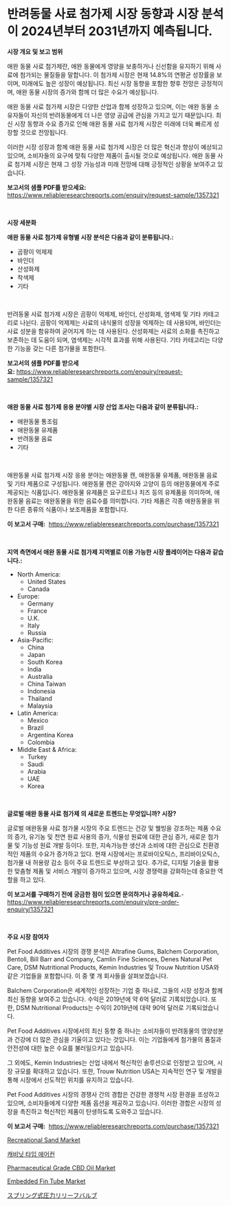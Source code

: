 <p><h1>반려동물 사료 첨가제 시장 동향과 시장 분석이 2024년부터 2031년까지 예측됩니다.</h1></p><p><strong>시장 개요 및 보고 범위</strong></p>
<p><p>애완 동물 사료 첨가제란, 애완 동물에게 영양을 보충하거나 신선함을 유지하기 위해 사료에 첨가되는 물질들을 말합니다. 이 첨가제 시장은 현재 14.8%의 연평균 성장률을 보이며, 미래에도 높은 성장이 예상됩니다. 최신 시장 동향을 포함한 향후 전망은 긍정적이며, 애완 동물 시장의 증가와 함께 더 많은 수요가 예상됩니다. </p><p>애완 동물 사료 첨가제 시장은 다양한 산업과 함께 성장하고 있으며, 이는 애완 동물 소유자들이 자신의 반려동물에게 더 나은 영양 공급에 관심을 가지고 있기 때문입니다. 최신 시장 동향과 수요 증가로 인해 애완 동물 사료 첨가제 시장은 미래에 더욱 빠르게 성장할 것으로 전망됩니다. </p><p>이러한 시장 성장과 함께 애완 동물 사료 첨가제 시장은 더 많은 혁신과 향상이 예상되고 있으며, 소비자들의 요구에 맞춰 다양한 제품이 출시될 것으로 예상됩니다. 애완 동물 사료 첨가제 시장은 현재 그 성장 가능성과 미래 전망에 대해 긍정적인 상황을 보여주고 있습니다.</p></p>
<p><strong>보고서의 샘플 PDF를 받으세요:</strong> <a href="https://www.reliableresearchreports.com/enquiry/request-sample/1357321">https://www.reliableresearchreports.com/enquiry/request-sample/1357321</a></p>
<p>&nbsp;</p>
<p><strong>시장 세분화</strong></p>
<p><strong>애완 동물 사료 첨가제 유형별 시장 분석은 다음과 같이 분류됩니다.:</strong></p>
<p><ul><li>곰팡이 억제제</li><li>바인더</li><li>산성화제</li><li>착색제</li><li>기타</li></ul></p>
<p>&nbsp;</p>
<p><p>반려동물 사료 첨가제 시장은 곰팡이 억제제, 바인더, 산성화제, 염색제 및 기타 카테고리로 나뉜다. 곰팡이 억제제는 사료의 내식물의 성장을 억제하는 데 사용되며, 바인더는 사료 성분을 함유하여 굳어지게 하는 데 사용된다. 산성화제는 사료의 소화를 촉진하고 보존하는 데 도움이 되며, 염색제는 시각적 효과를 위해 사용된다. 기타 카테고리는 다양한 기능을 갖는 다른 첨가물을 포함한다.</p></p>
<p><strong>보고서의 샘플 PDF를 받으세요:</strong>&nbsp;<a href="https://www.reliableresearchreports.com/enquiry/request-sample/1357321">https://www.reliableresearchreports.com/enquiry/request-sample/1357321</a></p>
<p>&nbsp;</p>
<p><strong> 애완 동물 사료 첨가제 응용 분야별 시장 산업 조사는 다음과 같이 분류됩니다.:</strong></p>
<p><ul><li>애완동물 통조림</li><li>애완동물 유제품</li><li>반려동물 음료</li><li>기타</li></ul></p>
<p>&nbsp;</p>
<p><p>애완동물 사료 첨가제 시장 응용 분야는 애완동물 캔, 애완동물 유제품, 애완동물 음료 및 기타 제품으로 구성됩니다. 애완동물 캔은 강아지와 고양이 등의 애완동물에게 주로 제공되는 식품입니다. 애완동물 유제품은 요구르트나 치즈 등의 유제품을 의미하며, 애완동물 음료는 애완동물을 위한 음료수를 의미합니다. 기타 제품은 각종 애완동물을 위한 다른 종류의 식품이나 보조제품을 포함합니다.</p></p>
<p><strong>이 보고서 구매:</strong>&nbsp; <a href="https://www.reliableresearchreports.com/purchase/1357321">https://www.reliableresearchreports.com/purchase/1357321</a></p>
<p>&nbsp;</p>
<p><strong>지역 측면에서 애완 동물 사료 첨가제 지역별로 이용 가능한 시장 플레이어는 다음과 같습니다.:</strong></p>
<p><ul>
    <li>
        North America:
        <ul>
            <li>United States</li>
            <li>Canada</li>
        </ul>
    </li>
    <li>
        Europe:
        <ul>
            <li>Germany</li>
            <li>France</li>
            <li>U.K.</li>
            <li>Italy</li>
            <li>Russia</li>
        </ul>
    </li>
    <li>
        Asia-Pacific:
        <ul>
            <li>China</li>
            <li>Japan</li>
            <li>South Korea</li>
            <li>India</li>
            <li>Australia</li>
            <li>China Taiwan</li>
            <li>Indonesia</li>
            <li>Thailand</li>
            <li>Malaysia</li>
        </ul>
    </li>
    <li>
        Latin America:
        <ul>
            <li>Mexico</li>
            <li>Brazil</li>
            <li>Argentina Korea</li>
            <li>Colombia</li>
        </ul>
    </li>
    <li>
        Middle East & Africa:
        <ul>
            <li>Turkey</li>
            <li>Saudi</li>
            <li>Arabia</li>
            <li>UAE</li>
            <li>Korea</li>
        </ul>
    </li>
    </ul></p>
<p>&nbsp;</p>
<p><strong>글로벌 애완 동물 사료 첨가제 의 새로운 트렌드는 무엇입니까? 시장?</strong></p>
<p><p>글로벌 애완동물 사료 첨가물 시장의 주요 트렌드는 건강 및 웰빙을 강조하는 제품 수요의 증가, 유기농 및 천연 원료 사용의 증가, 식물성 원료에 대한 관심 증가, 새로운 첨가물 및 기능성 원료 개발 등이다. 또한, 지속가능한 생산과 소비에 대한 관심으로 친환경적인 제품의 수요가 증가하고 있다. 현재 시장에서는 프로바이오틱스, 프리바이오틱스, 첨가물 내 허용량 감소 등이 주요 트렌드로 부상하고 있다. 추가로, 디지털 기술을 활용한 맞춤형 제품 및 서비스 개발이 증가하고 있으며, 시장 경쟁력을 강화하는데 중요한 역할을 하고 있다.</p></p>
<p><strong>이 보고서를 구매하기 전에 궁금한 점이 있으면 문의하거나 공유하세요.</strong>- <a href="https://www.reliableresearchreports.com/enquiry/pre-order-enquiry/1357321">https://www.reliableresearchreports.com/enquiry/pre-order-enquiry/1357321</a></p>
<p>&nbsp;</p>
<p><strong>주요 시장 참여자</strong></p>
<p><p>Pet Food Additives 시장의 경쟁 분석은 Altrafine Gums, Balchem Corporation, Bentoli, Bill Barr and Company, Camlin Fine Sciences, Denes Natural Pet Care, DSM Nutritional Products, Kemin Industries 및 Trouw Nutrition USA와 같은 기업들을 포함합니다. 이 중 몇 개 회사들을 살펴보겠습니다.</p><p>Balchem Corporation은 세계적인 성장하는 기업 중 하나로, 그들의 시장 성장과 함께 최신 동향을 보여주고 있습니다. 수익은 2019년에 약 6억 달러로 기록되었습니다. 또한, DSM Nutritional Products는 수익이 2019년에 대략 90억 달러로 기록되었습니다.</p><p>Pet Food Additives 시장에서의 최신 동향 중 하나는 소비자들이 반려동물의 영양성분과 건강에 더 많은 관심을 기울이고 있다는 것입니다. 이는 기업들에게 첨가물의 품질과 안전성에 대한 높은 수요를 불러일으키고 있습니다.</p><p>그 외에도, Kemin Industries는 산업 내에서 혁신적인 솔루션으로 인정받고 있으며, 시장 규모를 확대하고 있습니다. 또한, Trouw Nutrition USA는 지속적인 연구 및 개발을 통해 시장에서 선도적인 위치를 유지하고 있습니다.</p><p>Pet Food Additives 시장의 경쟁사 간의 경합은 건강한 경쟁적 시장 환경을 조성하고 있으며, 소비자들에게 다양한 제품 옵션을 제공하고 있습니다. 이러한 경합은 시장의 성장을 촉진하고 혁신적인 제품이 탄생하도록 도와주고 있습니다.</p></p>
<p><strong>이 보고서 구매:</strong>&nbsp;&nbsp;<a href="https://www.reliableresearchreports.com/purchase/1357321">https://www.reliableresearchreports.com/purchase/1357321</a></p>
<p><p><a href="https://github.com/mabutironaldo/Market-Research-Report-List-3/blob/main/recreational-sand-market.md">Recreational Sand Market</a></p><p><a href="https://github.com/hxzi07639916/Market-Research-Report-List-1/blob/main/8488514193673.md">캐비닛 타입 에어컨</a></p><p><a href="https://issuu.com/reportprime-2/docs/pharmaceutical-grade-cbd-oil-market-size-2030.pptx">Pharmaceutical Grade CBD Oil Market</a></p><p><a href="https://github.com/Paul14Anderson63/Market-Research-Report-List-3/blob/main/embedded-fin-tube-market.md">Embedded Fin Tube Market</a></p><p><a href="https://github.com/ihabdkwlxs948/Market-Research-Report-List-1/blob/main/3927339193979.md">スプリング式圧力リリーフバルブ</a></p></p>
